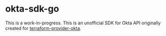 # okta-sdk-go

This is a work-in-progress.
This is an unofficial SDK for Okta API originally created for [terraform-provider-okta](https://github.com/BSick7/terraform-provider-okta).
